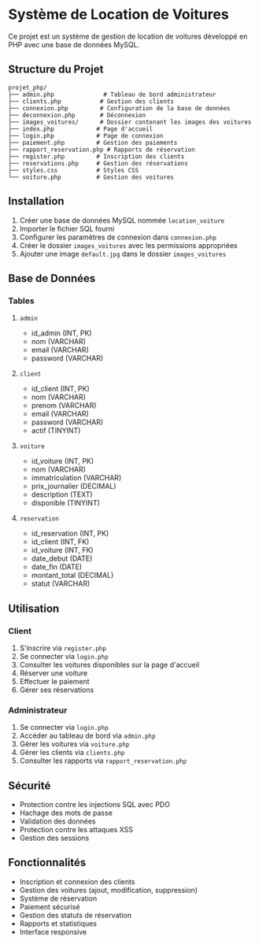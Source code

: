 # Système de Location de Voitures

Ce projet est un système de gestion de location de voitures développé en PHP avec une base de données MySQL.

## Structure du Projet

```
projet_php/
├── admin.php              # Tableau de bord administrateur
├── clients.php           # Gestion des clients
├── connexion.php         # Configuration de la base de données
├── deconnexion.php       # Déconnexion
├── images_voitures/      # Dossier contenant les images des voitures
├── index.php            # Page d'accueil
├── login.php            # Page de connexion
├── paiement.php         # Gestion des paiements
├── rapport_reservation.php # Rapports de réservation
├── register.php         # Inscription des clients
├── reservations.php     # Gestion des réservations
├── styles.css           # Styles CSS
└── voiture.php          # Gestion des voitures
```

## Installation

1. Créer une base de données MySQL nommée `location_voiture`
2. Importer le fichier SQL fourni
3. Configurer les paramètres de connexion dans `connexion.php`
4. Créer le dossier `images_voitures` avec les permissions appropriées
5. Ajouter une image `default.jpg` dans le dossier `images_voitures`

## Base de Données

### Tables

1. `admin`
   - id_admin (INT, PK)
   - nom (VARCHAR)
   - email (VARCHAR)
   - password (VARCHAR)

2. `client`
   - id_client (INT, PK)
   - nom (VARCHAR)
   - prenom (VARCHAR)
   - email (VARCHAR)
   - password (VARCHAR)
   - actif (TINYINT)

3. `voiture`
   - id_voiture (INT, PK)
   - nom (VARCHAR)
   - immatriculation (VARCHAR)
   - prix_journalier (DECIMAL)
   - description (TEXT)
   - disponible (TINYINT)

4. `reservation`
   - id_reservation (INT, PK)
   - id_client (INT, FK)
   - id_voiture (INT, FK)
   - date_debut (DATE)
   - date_fin (DATE)
   - montant_total (DECIMAL)
   - statut (VARCHAR)

## Utilisation

### Client
1. S'inscrire via `register.php`
2. Se connecter via `login.php`
3. Consulter les voitures disponibles sur la page d'accueil
4. Réserver une voiture
5. Effectuer le paiement
6. Gérer ses réservations

### Administrateur
1. Se connecter via `login.php`
2. Accéder au tableau de bord via `admin.php`
3. Gérer les voitures via `voiture.php`
4. Gérer les clients via `clients.php`
5. Consulter les rapports via `rapport_reservation.php`

## Sécurité

- Protection contre les injections SQL avec PDO
- Hachage des mots de passe
- Validation des données
- Protection contre les attaques XSS
- Gestion des sessions

## Fonctionnalités

- Inscription et connexion des clients
- Gestion des voitures (ajout, modification, suppression)
- Système de réservation
- Paiement sécurisé
- Gestion des statuts de réservation
- Rapports et statistiques
- Interface responsive 